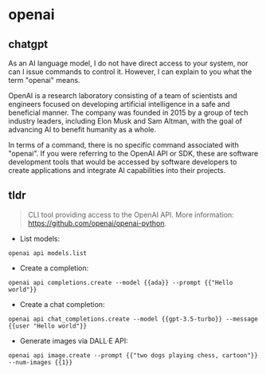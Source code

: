 # openai 
## chatgpt 
As an AI language model, I do not have direct access to your system, nor can I issue commands to control it. However, I can explain to you what the term "openai" means.

OpenAI is a research laboratory consisting of a team of scientists and engineers focused on developing artificial intelligence in a safe and beneficial manner. The company was founded in 2015 by a group of tech industry leaders, including Elon Musk and Sam Altman, with the goal of advancing AI to benefit humanity as a whole.

In terms of a command, there is no specific command associated with "openai". If you were referring to the OpenAI API or SDK, these are software development tools that would be accessed by software developers to create applications and integrate AI capabilities into their projects. 

## tldr 
 
> CLI tool providing access to the OpenAI API.
> More information: <https://github.com/openai/openai-python>.

- List models:

`openai api models.list`

- Create a completion:

`openai api completions.create --model {{ada}} --prompt {{"Hello world"}}`

- Create a chat completion:

`openai api chat_completions.create --model {{gpt-3.5-turbo}} --message {{user "Hello world"}}`

- Generate images via DALL·E API:

`openai api image.create --prompt {{"two dogs playing chess, cartoon"}} --num-images {{1}}`

